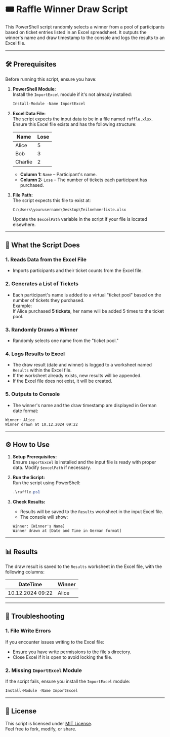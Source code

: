 
# 🎟️ Raffle Winner Draw Script

This PowerShell script randomly selects a winner from a pool of participants based on ticket entries listed in an Excel spreadsheet. It outputs the winner's name and draw timestamp to the console and logs the results to an Excel file.

---

## 🛠️ Prerequisites

Before running this script, ensure you have:

1. **PowerShell Module:**  
   Install the `ImportExcel` module if it's not already installed:
   ```powershell
   Install-Module -Name ImportExcel
   ```

2. **Excel Data File:**  
   The script expects the input data to be in a file named `raffle.xlsx`. Ensure this Excel file exists and has the following structure:

   | **Name**    | **Lose** |
   |-------------|---------|
   | Alice       | 5       |
   | Bob         | 3       |
   | Charlie     | 2       |

   - **Column 1:** `Name` – Participant's name.  
   - **Column 2:** `Lose` – The number of tickets each participant has purchased.

3. **File Path:**  
   The script expects this file to exist at:  
   ```
   C:\Users\yourusername\Desktop\Teilnehmerliste.xlsx
   ```
   Update the `$excelPath` variable in the script if your file is located elsewhere.

---

## 🚀 What the Script Does

### 1. **Reads Data from the Excel File**
   - Imports participants and their ticket counts from the Excel file.

### 2. **Generates a List of Tickets**
   - Each participant's name is added to a virtual "ticket pool" based on the number of tickets they purchased.  
     Example:  
     If Alice purchased **5 tickets**, her name will be added 5 times to the ticket pool.

### 3. **Randomly Draws a Winner**
   - Randomly selects one name from the "ticket pool."

### 4. **Logs Results to Excel**
   - The draw result (date and winner) is logged to a worksheet named `Results` within the Excel file.
   - If the worksheet already exists, new results will be appended.
   - If the Excel file does not exist, it will be created.

### 5. **Outputs to Console**
   - The winner's name and the draw timestamp are displayed in German date format:
   ```
   Winner: Alice
   Winner drawn at 10.12.2024 09:22
   ```

---

## ⚙️ How to Use

1. **Setup Prerequisites:**  
   Ensure `ImportExcel` is installed and the input file is ready with proper data. Modify `$excelPath` if necessary.

2. **Run the Script:**  
   Run the script using PowerShell:
   ```powershell
   .\raffle.ps1
   ```

3. **Check Results:**  
   - Results will be saved to the `Results` worksheet in the input Excel file.
   - The console will show:
   ```
   Winner: [Winner's Name]
   Winner drawn at [Date and Time in German format]
   ```

---

## 📊 Results

The draw result is saved to the `Results` worksheet in the Excel file, with the following columns:

| **DateTime**         | **Winner** |
|----------------------|------------|
| 10.12.2024 09:22      | Alice      |

---

## 🐛 Troubleshooting

### 1. **File Write Errors**
If you encounter issues writing to the Excel file:
- Ensure you have write permissions to the file's directory.
- Close Excel if it is open to avoid locking the file.

### 2. **Missing `ImportExcel` Module**
If the script fails, ensure you install the `ImportExcel` module:
```powershell
Install-Module -Name ImportExcel
```

---

## 📄 License
This script is licensed under [MIT License](https://opensource.org/licenses/MIT).  
Feel free to fork, modify, or share.
